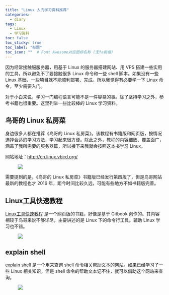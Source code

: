 ```yaml
---
title: "Linux 入门学习资料推荐"
categories:
  - diary
tags:
  - Linux
  - 学习资料
toc: false
toc_sticky: true
toc_label: "标题"
toc_icon: ""  # Font Awesome对应图标名称 (无fa前缀)	
---
```

因为经常接触服服务器，用基于 Linux 的服务器搭建网站、用 VPS 搭建一些实用的工具，所以避免不了要接触很多 Linux 命令和一些 shell 脚本。如果没有一些 Linux 基础，一些项目就不能顺利部署、完成。所以我觉得有必要学一下 Linux 命令，至少需要入门。

对于小白来说，学习一门编程语言可能不是一件容易的事。除了坚持学习之外，参考书籍也很重要。这里列举一些比较棒的 Linux 学习资料。

## 鸟哥的 Linux 私房菜
身边很多人都在推荐《鸟哥的 Linux 私房菜》。该教程有书籍版和网页版，按情况选择合适的学习方法，学习起来很方便。除此之外，教程的内容细致、覆盖面广，涵盖了我所需要的服务器篇，所以接下来我就会按照这本书学习 Linux。

网站地址：<http://cn.linux.vbird.org/>

<figure> <a href="https://cdn.jsdelivr.net/gh/sunete/imghost/img20200511185638.png"><img src="https://cdn.jsdelivr.net/gh/sunete/imghost/img20200511185638.png"></a> </figure>

需要提到的是，《鸟哥的 Linux 私房菜》书籍版已经发行第四版了，但是鸟哥网站最新的教程也才 2016 年，距今时间比较久远，可能有些地方不如书籍版完善。

## Linux工具快速教程
[Linux工具快速教程](https://linuxtools-rst.readthedocs.io/zh_CN/latest/index.html) 是一个网页版的书籍，好像是基于 Gitbook 创作的。其内容相较于鸟哥来说不够详尽，主要讲述的是 Linux 下的命令行工具。辅助 Linux 学习也不错。

<figure> <a href="https://cdn.jsdelivr.net/gh/sunete/imghost/img20200511201628.png"><img src="https://cdn.jsdelivr.net/gh/sunete/imghost/img20200511201628.png"></a> </figure>

## explain shell
[explain shell](https://www.explainshell.com/) 是一个用来查询 shell 命令相关帮助文本的网站。如果已经学习了一些 Linux 相关知识，但是 shell 命令的帮助文本记不住，就可以借助这个网站来查询。

<figure> <a href="https://cdn.jsdelivr.net/gh/sunete/imghost/img20200511202328.png"><img src="https://cdn.jsdelivr.net/gh/sunete/imghost/img20200511202328.png"></a> </figure>